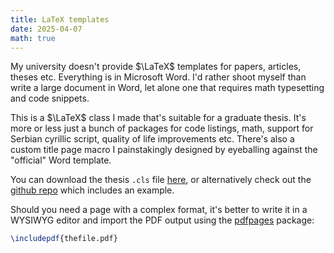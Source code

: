 ```yaml
---
title: LaTeX templates
date: 2025-04-07
math: true
---
```


My university doesn't provide $\LaTeX$ templates for papers, articles, theses etc.
Everything is in Microsoft Word. 
I'd rather shoot myself than write a large document in Word, let alone one that requires
math typesetting and code snippets.

This is a $\LaTeX$ class I made that's suitable for a graduate thesis.
It's more or less just a bunch of packages for code listings, math, support for Serbian cyrillic script, quality of life improvements etc.
There's also a custom title page macro I painstakingly designed by eyeballing against the "official" Word template.

You can download the thesis `.cls` file [here](https://raw.githubusercontent.com/magley/unsthesis/refs/heads/master/unsthesis.cls),
or alternatively check out the [github repo](https://github.com/magley/unsthesis) which includes an example.

Should you need a page with a complex format, it's better to write it in a WYSIWYG editor and import the PDF output using the [pdfpages](https://www.ctan.org/pkg/pdfpages) package:

```latex
\includepdf{thefile.pdf}
```